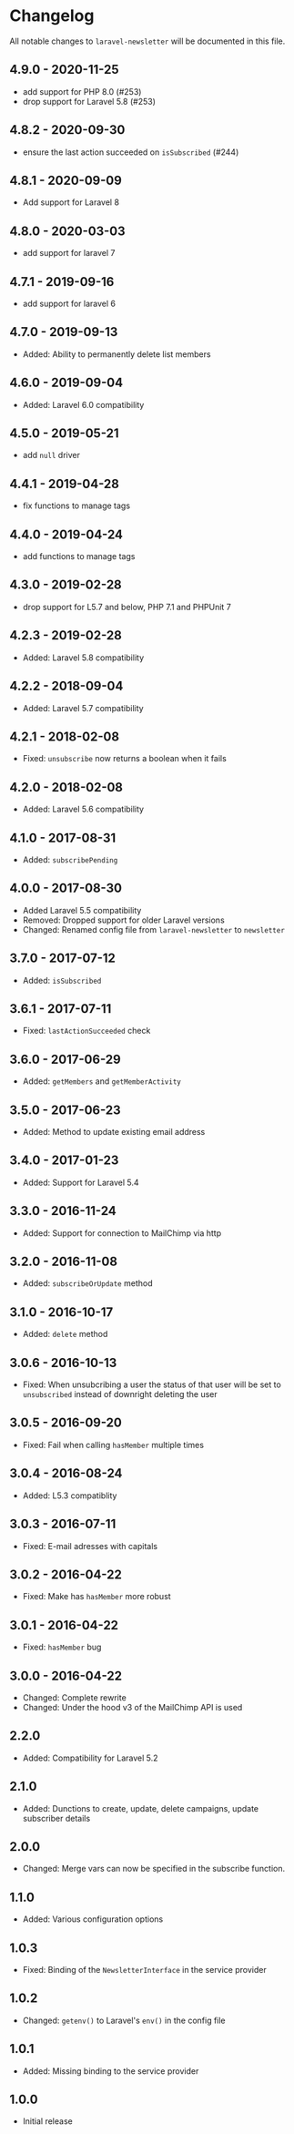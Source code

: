 # Changelog

All notable changes to `laravel-newsletter` will be documented in this file.

## 4.9.0 - 2020-11-25

- add support for PHP 8.0 (#253)
- drop support for Laravel 5.8 (#253)

## 4.8.2 - 2020-09-30

- ensure the last action succeeded on `isSubscribed` (#244)

## 4.8.1 - 2020-09-09

- Add support for Laravel 8

## 4.8.0 - 2020-03-03

- add support for laravel 7

## 4.7.1 - 2019-09-16

- add support for laravel 6

## 4.7.0 - 2019-09-13
- Added: Ability to permanently delete list members

## 4.6.0 - 2019-09-04
- Added: Laravel 6.0 compatibility

## 4.5.0 - 2019-05-21
- add `null` driver

## 4.4.1 - 2019-04-28
- fix functions to manage tags

## 4.4.0 - 2019-04-24
- add functions to manage tags

## 4.3.0 - 2019-02-28
- drop support for L5.7 and below, PHP 7.1 and PHPUnit 7

## 4.2.3 - 2019-02-28
- Added: Laravel 5.8 compatibility

## 4.2.2 - 2018-09-04
- Added: Laravel 5.7 compatibility

## 4.2.1 - 2018-02-08
- Fixed: `unsubscribe` now returns a boolean when it fails

## 4.2.0 - 2018-02-08
- Added: Laravel 5.6 compatibility

## 4.1.0 - 2017-08-31
- Added: `subscribePending`

## 4.0.0 - 2017-08-30
- Added Laravel 5.5 compatibility
- Removed: Dropped support for older Laravel versions
- Changed: Renamed config file from `laravel-newsletter` to `newsletter`

## 3.7.0 - 2017-07-12
- Added: `isSubscribed`

## 3.6.1 - 2017-07-11
- Fixed: `lastActionSucceeded` check

## 3.6.0 - 2017-06-29
- Added: `getMembers` and `getMemberActivity`

## 3.5.0 - 2017-06-23
- Added: Method to update existing email address

## 3.4.0 - 2017-01-23
- Added: Support for Laravel 5.4

## 3.3.0 - 2016-11-24
- Added: Support for connection to MailChimp via http

## 3.2.0 - 2016-11-08
- Added: `subscribeOrUpdate` method

## 3.1.0 - 2016-10-17
- Added: `delete` method

## 3.0.6 - 2016-10-13
- Fixed: When unsubcribing a user the status of that user will be set to `unsubscribed` instead of downright deleting the user

## 3.0.5 - 2016-09-20
- Fixed: Fail when calling `hasMember` multiple times

## 3.0.4 - 2016-08-24
- Added: L5.3 compatiblity

## 3.0.3 - 2016-07-11
- Fixed: E-mail adresses with capitals

## 3.0.2 - 2016-04-22
- Fixed: Make has `hasMember` more robust

## 3.0.1 - 2016-04-22
- Fixed: `hasMember` bug

## 3.0.0 - 2016-04-22
- Changed: Complete rewrite
- Changed: Under the hood v3 of the MailChimp API is used

## 2.2.0
- Added: Compatibility for Laravel 5.2

## 2.1.0
- Added: Dunctions to create, update, delete campaigns, update subscriber details

## 2.0.0
- Changed: Merge vars can now be specified in the subscribe function.

## 1.1.0
- Added: Various configuration options

## 1.0.3
- Fixed: Binding of the `NewsletterInterface` in the service provider

## 1.0.2
- Changed: `getenv()` to Laravel's `env()` in the config file

## 1.0.1
- Added: Missing binding to the service provider

## 1.0.0
- Initial release

